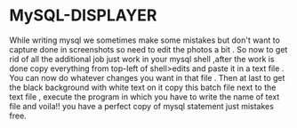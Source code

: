 # MySQL-DISPLAYER
While writing mysql we sometimes make some mistakes but don't want to capture done in screenshots so need to edit the photos a bit .
So now to get rid of all the additional job just work in your mysql shell ,after the work is done copy everything from top-left of shell>edits and paste it in a text file .
You can now do whatever changes you want in that file .
Then at last to get the black background with white text on it copy this batch file next to the text file , execute the program in which you have to write the name of text file and voila!! you have a perfect copy of mysql statement just mistakes free.

